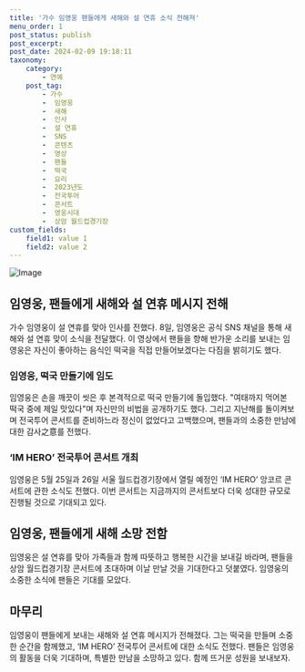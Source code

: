 ```yaml
---
title: '가수 임영웅 팬들에게 새해와 설 연휴 소식 전해져'
menu_order: 1
post_status: publish
post_excerpt: 
post_date: 2024-02-09 19:18:11
taxonomy:
    category:
        - 연예
    post_tag:
        - 가수
        -  임영웅
        -  새해
        -  인사
        -  설 연휴
        -  SNS
        -  콘텐츠
        -  영상
        -  팬들
        -  떡국
        -  요리
        -  2023년도
        -  전국투어
        -  콘서트
        -  영웅시대
        -  상암 월드컵경기장
custom_fields:
    field1: value 1
    field2: value 2
---
```


![Image](https://ssl.pstatic.net/mimgnews/image/021/2024/02/09/0002620644_001_20240209085502930.jpg?type=w540)

## 임영웅, 팬들에게 새해와 설 연휴 메시지 전해
가수 임영웅이 설 연휴를 맞아 인사를 전했다. 8일, 임영웅은 공식 SNS 채널을 통해 새해와 설 연휴 맞이 소식을 전달했다. 이 영상에서 팬들을 향해 반가운 소리를 보내는 임영웅은 자신이 좋아하는 음식인 떡국을 직접 만들어보겠다는 다짐을 밝히기도 했다.
### 임영웅, 떡국 만들기에 임도
임영웅은 손을 깨끗이 씻은 후 본격적으로 떡국 만들기에 돌입했다. "여태까지 먹어본 떡국 중에 제일 맛있다"며 자신만의 비법을 공개하기도 했다. 그리고 지난해를 돌이켜보며 전국투어 콘서트를 준비하느라 정신이 없었다고 고백했으며, 팬들과의 소중한 만남에 대한 감사之意를 전했다.
### ‘IM HERO’ 전국투어 콘서트 개최
임영웅은 5월 25일과 26일 서울 월드컵경기장에서 열릴 예정인 ‘IM HERO’ 앙코르 콘서트에 관한 소식도 전했다. 이번 콘서트는 지금까지의 콘서트보다 더욱 성대한 규모로 진행될 것으로 기대되고 있다.
## 임영웅, 팬들에게 새해 소망 전함
임영웅은 설 연휴를 맞아 가족들과 함께 따뜻하고 행복한 시간을 보내길 바라며, 팬들을 상암 월드컵경기장 콘서트에 초대하며 이날 만날 것을 기대한다고 덧붙였다. 임영웅의 소중한 소식에 팬들은 기대를 모았다.
## 마무리
임영웅이 팬들에게 보내는 새해와 설 연휴 메시지가 전해졌다. 그는 떡국을 만들며 소중한 순간을 함께했고, ‘IM HERO’ 전국투어 콘서트에 대한 소식도 전했다. 팬들은 임영웅의 활동을 더욱 기대하며, 특별한 만남을 소망하고 있다. 함께 뜨거운 성원을 보내보자.
